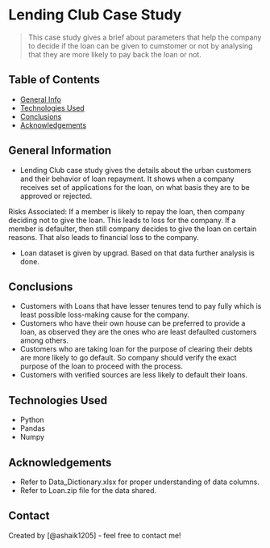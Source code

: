 # Lending Club Case Study
> This case study gives a brief about parameters that help the company to decide if the loan can be given to cumstomer or not by analysing that they are more likely to pay back the loan or not.


## Table of Contents
* [General Info](#general-information)
* [Technologies Used](#technologies-used)
* [Conclusions](#conclusions)
* [Acknowledgements](#acknowledgements)

<!-- You can include any other section that is pertinent to your problem -->

## General Information

- Lending Club case study gives the details about the urban customers and their behavior of loan repayment. It shows when a company receives set of applications for the loan, on what basis they are to be approved or rejected. 

Risks Associated:
If a member is likely to repay the loan, then company deciding not to give the loan. This leads to loss for the company. 
If a member is defaulter, then still company decides to give the loan on certain reasons. That also leads to financial loss to the company. 
- Loan dataset is given by upgrad. Based on that data further analysis is done. 

<!-- You don't have to answer all the questions - just the ones relevant to your project. -->

## Conclusions
- Customers with Loans that have lesser tenures tend to pay fully which is least possible loss-making cause for the company. 
- Customers who have their own house can be preferred to provide a loan, as observed they are the ones who are least defaulted customers among others.
- Customers who are taking loan for the purpose of clearing their debts are more likely to go default. So company should verify the exact purpose of the loan to proceed with the process.
- Customers with verified sources are less likely to default their loans.

## Technologies Used
- Python
- Pandas
- Numpy


<!-- As the libraries versions keep on changing, it is recommended to mention the version of library used in this project -->

## Acknowledgements
- Refer to Data_Dictionary.xlsx for proper understanding of data columns.
- Refer to Loan.zip file for the data shared. 

## Contact
Created by [@ashaik1205] - feel free to contact me!


<!-- Optional -->
<!-- ## License -->
<!-- This project is open source and available under the [... License](). -->

<!-- You don't have to include all sections - just the one's relevant to your project -->
